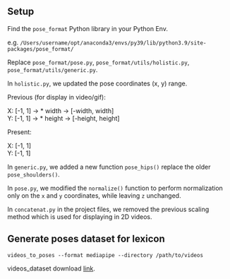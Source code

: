 ## Setup

Find the `pose_format` Python library in your Python Env. 

e.g. `/Users/username/opt/anaconda3/envs/py39/lib/python3.9/site-packages/pose_format/`

Replace `pose_format/pose.py`, `pose_format/utils/holistic.py`, `pose_format/utils/generic.py`. 

In `holistic.py`, we updated the pose coordinates (x, y) range.

Previous (for display in video/gif):

X: [-1, 1] → * width → [-width, width]  
Y: [-1, 1] → * height → [-height, height]

Present:

X: [-1, 1]  
Y: [-1, 1]

In `generic.py`,  we added a new function `pose_hips()`  replace the older `pose_shoulders()`.

In `pose.py`, we modified the `normalize()` function to perform normalization only on the `x` and `y` coordinates, while leaving `z` unchanged.

In `concatenat.py` in the project files, we removed the previous scaling method which is used for displaying in 2D videos.

## Generate poses dataset for lexicon

```
videos_to_poses --format mediapipe --directory /path/to/videos
```

videos_dataset download [link](https://drive.google.com/file/d/1N1z45HK2XsEs1KFVPjoaPb2jDPhxCx55/view?usp=sharing).





